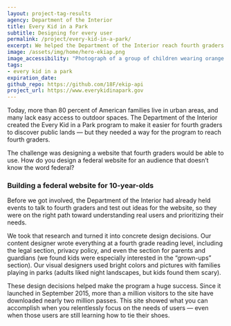 ```yaml
---
layout: project-tag-results
agency: Department of the Interior
title: Every Kid in a Park
subtitle: Designing for every user
permalink: /project/every-kid-in-a-park/
excerpt: We helped the Department of the Interior reach fourth graders and help kids discover public lands through the Every Kid in a Park program.
image: /assets/img/home/hero-ekiap.png
image_accessibility: "Photograph of a group of children wearing orange shirts at a national park"
tags:
- every kid in a park
expiration_date:
github_repo: https://github.com/18F/ekip-api
project_url: https://www.everykidinapark.gov
---
```


Today, more than 80 percent of American families live in urban areas, and many lack easy access to outdoor spaces. The Department of the Interior created the Every Kid in a Park program to make it easier for fourth graders to discover public lands — but they needed a way for the program to reach fourth graders.

The challenge was designing a website that fourth graders would be able to use. How do you design a federal website for an audience that doesn’t know the word federal?

### Building a federal website for 10-year-olds

Before we got involved, the Department of the Interior had already held events to talk to fourth graders and test out ideas for the website, so they were on the right path toward understanding real users and prioritizing their needs.

We took that research and turned it into concrete design decisions. Our content designer wrote everything at a fourth grade reading level, including the legal section, privacy policy, and even the section for parents and guardians (we found kids were especially interested in the “grown-ups” section). Our visual designers used bright colors and pictures with families playing in parks (adults liked night landscapes, but kids found them scary).

These design decisions helped make the program a huge success. Since it launched in September 2015, more than a million visitors to the site have downloaded nearly two million passes. This site showed what you can accomplish when you relentlessly focus on the needs of users — even when those users are still learning how to tie their shoes.

